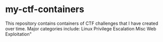 # my-ctf-containers
This repository contains containers of CTF challenges that I have created over time. Major categories include:  Linux Privilege Escalation Misc Web Exploitation"
